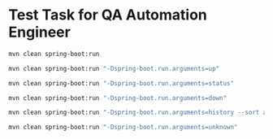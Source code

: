# Test Task for QA Automation Engineer

```bash
mvn clean spring-boot:run
```

```bash
mvn clean spring-boot:run "-Dspring-boot.run.arguments=up"
```

```bash
mvn clean spring-boot:run "-Dspring-boot.run.arguments=status"
```

```bash
mvn clean spring-boot:run "-Dspring-boot.run.arguments=down"
```

```bash
mvn clean spring-boot:run "-Dspring-boot.run.arguments=history --sort asc"
```

```bash
mvn clean spring-boot:run "-Dspring-boot.run.arguments=unknown"
```